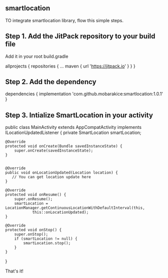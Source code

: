 ## smartlocation
TO integrate smartlocation library, flow this simple steps.
## Step 1. Add the JitPack repository to your build file 
Add it in your root build.gradle

allprojects {
		repositories {
			...
			maven { url 'https://jitpack.io' }
		}
	}
  
## Step 2. Add the dependency
dependencies {
	        implementation 'com.github.mobarakice:smartlocation:1.0.1'
	}
  
 ## Step 3. Intialize SmartLocation in your activity
 public class MainActivity extends AppCompatActivity implements ILocationUpdatedListener {
    private SmartLocation smartLocation;

    @Override
    protected void onCreate(Bundle savedInstanceState) {
        super.onCreate(savedInstanceState);
    }


    @Override
    public void onLocationUpdated(Location location) {
       // You can get location update here
    }

    @Override
    protected void onResume() {
        super.onResume();
        smartLocation = LocationManager.getContinuousLocationWithDefaultInterval(this,
                this::onLocationUpdated);
    }

    @Override
    protected void onStop() {
        super.onStop();
        if (smartLocation != null) {
            smartLocation.stop();
        }
    }
}

That's it!
